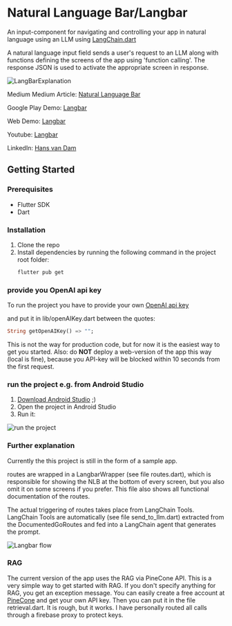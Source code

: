 # Natural Language Bar/Langbar

An input-component for navigating and controlling your app in natural language using an LLM
using [LangChain.dart](https://github.com/davidmigloz/langchain_dart)

A natural language input field sends a user's request to an LLM along with functions defining the
screens of the app using 'function calling'. The response JSON is used to activate the appropriate
screen in response.

![LangBarExplanation](https://raw.githubusercontent.com/hansvdam/langbar/main/docs/img/LangBarExplanation.webp)

Medium
Medium
Article: [Natural Language Bar](https://medium.com/towards-data-science/synergy-of-llm-and-gui-beyond-the-chatbot-c8b0e08c6801)

Google Play Demo: [Langbar](https://play.google.com/store/apps/details?id=ai.uxx.langbar)

Web Demo: [Langbar](https://langbar-1d3b9.web.app/home)

Youtube: [Langbar](https://youtu.be/vJy0HI_mH7w?si=T4Rv2G6eGD0ciwu6)

LinkedIn: [Hans van Dam](https://www.linkedin.com/in/hans-van-dam-71a7866/)

## Getting Started

### Prerequisites

- Flutter SDK
- Dart

### Installation

1. Clone the repo
2. Install dependencies by running the following command in the project root folder:
    ```sh
    flutter pub get
    ```

### provide you OpenAI api key

To run the project you have to provide your own [OpenAI api key](https://platform.openai.com/account/api-keys)

and put it in lib/openAIKey.dart between the quotes:

```dart
String getOpenAIKey() => "";
```

This is not the way for production code, but for now it is the easiest way to get you started.
Also: do **NOT** deploy a web-version of the app this way (local is fine), because you API-key will be blocked within 10
seconds from the first request.

### run the project e.g. from Android Studio

1. [Download Android Studio](https://developer.android.com/studio) ;)
2. Open the project in Android Studio
2. Run it:

![run the project](https://raw.githubusercontent.com/hansvdam/langbar/main/docs/img/startingSampleApp.png)


### Further explanation

Currently the this project is still in the form of a sample app.

routes are wrapped in a LangbarWrapper (see file routes.dart), which is responsible for showing the
NLB at the bottom of
every screen, but you also omit it on some screens if you prefer.
This file also shows all functional documentation of the routes.

The actual triggering of routes takes place from LangChain Tools. LangChain Tools are
automatically (see file
send_to_llm.dart)
extracted from the DocumentedGoRoutes and fed into a LangChain agent that generates the prompt.

![Langbar flow](https://raw.githubusercontent.com/hansvdam/langbar/main/docs/img/langbarflow1.png)

### RAG

The current version of the app uses the RAG via PineCone API. This is a very simple way to get
started with RAG. If you don't specify anything for RAG, you get an exception message. You can
easily create a free account at [PineCone](https://pinecone.io/) and get your own API key. Then you
can put it in the file retrieval.dart. It is rough, but it works.
I have personally routed all calls through a firebase proxy to protect keys.

```dart
